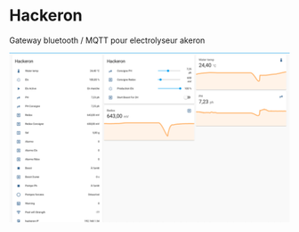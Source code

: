 # Hackeron
Gateway bluetooth / MQTT pour electrolyseur akeron

![Hackeron-HA](docs/hackeron-HomeAssitant.png)
